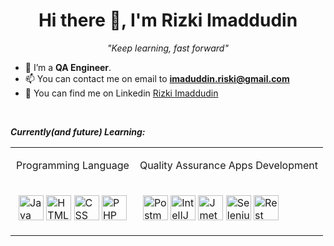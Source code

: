 <h1 align="center">Hi there 👋, I'm Rizki Imaddudin</h1>
<p align="center" style="font-style: italic;">"Keep learning, fast forward"</p>

- 🌱 I’m a **QA Engineer**.
- 📫 You can contact me on email to **imaduddin.riski@gmail.com**
- 🏣 You can find me on Linkedin <a href="https://www.linkedin.com/in/rizki-imaddudin/">Rizki Imaddudin</a>

<br/>

_***Currently(and future) Learning:***_
<table>
  <tr>
    <td class="border_l border_r border_t border_b selected">
      <div class="wrap">
        <div style="margin: 10px 5px, font-weight: bold;">
          <p align="center">Programming Language</p>
        </div>
      </div>
    </td>
    <td class="border_l border_r border_t border_b selected">
      <div class="wrap">
        <div style="margin: 10px 5px, font-weight: bold;">
          <p align="center">Quality Assurance Apps Development</p>
        </div>
      </div>
    </td>
  </tr>
  
  <tr>
  <td class="border_l border_r border_t border_b selected">
    <div class="wrap">
      <div style="margin: 10px 5px;">
        <p align="left">
          <img src="https://cdn.icon-icons.com/icons2/2415/PNG/512/java_original_logo_icon_146458.png" alt="Java" width="40" height="40"/>
          <img src="https://upload.wikimedia.org/wikipedia/commons/thumb/6/61/HTML5_logo_and_wordmark.svg/512px-HTML5_logo_and_wordmark.svg.png" alt="HTML" width="40" height="40"/>
          <img src="https://cdn.worldvectorlogo.com/logos/css-3.svg" alt="CSS" width="40" height="40"/>
          <img src="https://upload.wikimedia.org/wikipedia/commons/thumb/c/c1/Php_logo.svg/2560px-Php_logo.svg.png" alt="PHP" width="40" height="40"/>
        </p>
      </div>
    </div>
  </td>
    <td class="border_l border_r border_t border_b selected">
    <div class="wrap">
      <div style="margin: 10px 5px;">
        <p align="left">
          <img src="https://logowik.com/content/uploads/images/postman-api-platform6643.logowik.com.webp" alt="Postman" width="40" height="40"/>
          <img src="https://encrypted-tbn0.gstatic.com/images?q=tbn:ANd9GcQZHQE89O5n7JuJZLQE3MCBysxZx3Y-JMiSGQ&s" alt="IntelIJ IDEA" width="40" height="40"/>
          <img src="https://upload.wikimedia.org/wikipedia/commons/2/22/Apache_JMeter.png" alt="Jmeter" width="40" height="40"/>
          <img src="https://upload.wikimedia.org/wikipedia/commons/d/d5/Selenium_Logo.png" alt="Selenium" width="40" height="40"/>
          <img src="https://media.licdn.com/dms/image/D4D12AQEeNNHq05k7MA/article-cover_image-shrink_720_1280/0/1687786979245?e=2147483647&v=beta&t=AVc2G-hvHNjTMklQtEt6qlby2l79Bf5dBBkUB5DBRe0" alt="Rest API" width="40" height="40"/>
        </p>
      </div>
    </div>
  </td>
  </tr>
</table>
